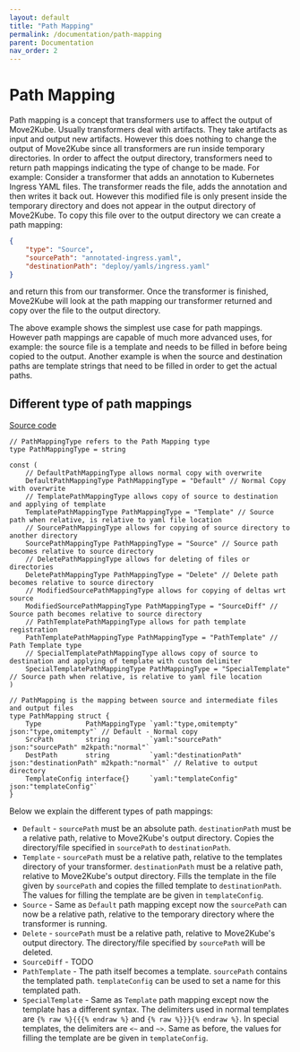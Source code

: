 ```yaml
---
layout: default
title: "Path Mapping"
permalink: /documentation/path-mapping
parent: Documentation
nav_order: 2
---
```


# Path Mapping

Path mapping is a concept that transformers use to affect the output of Move2Kube. Usually transformers deal with artifacts. They take artifacts as input and output new artifacts. However this does nothing to change the output of Move2Kube since all transformers are run inside temporary directories.
In order to affect the output directory, transformers need to return path mappings indicating the type of change to be made.
For example: Consider a transformer that adds an annotation to Kubernetes Ingress YAML files. The transformer reads the file, adds the annotation and then writes it back out. However this modified file is only present inside the temporary directory and does not appear in the output directory of Move2Kube. To copy this file over to the output directory we can create a path mapping:
```json
{
    "type": "Source",
    "sourcePath": "annotated-ingress.yaml",
    "destinationPath": "deploy/yamls/ingress.yaml"
}
```
and return this from our transformer. Once the transformer is finished, Move2Kube will look at the path mapping our transformer returned and copy over the file to the output directory.

The above example shows the simplest use case for path mappings. However path mappings are capable of much more advanced uses, for example: the source file is a template and needs to be filled in before being copied to the output. Another example is when the source and destination paths are template strings that need to be filled in order to get the actual paths.

## Different type of path mappings

[Source code](https://github.com/konveyor/move2kube/blob/dcf8793a889c0a8f9f4423e9e9ee3a95003c6bcc/types/transformer/pathmapping.go#L19-L45)

```golang
// PathMappingType refers to the Path Mapping type
type PathMappingType = string

const (
	// DefaultPathMappingType allows normal copy with overwrite
	DefaultPathMappingType PathMappingType = "Default" // Normal Copy with overwrite
	// TemplatePathMappingType allows copy of source to destination and applying of template
	TemplatePathMappingType PathMappingType = "Template" // Source path when relative, is relative to yaml file location
	// SourcePathMappingType allows for copying of source directory to another directory
	SourcePathMappingType PathMappingType = "Source" // Source path becomes relative to source directory
	// DeletePathMappingType allows for deleting of files or directories
	DeletePathMappingType PathMappingType = "Delete" // Delete path becomes relative to source directory
	// ModifiedSourcePathMappingType allows for copying of deltas wrt source
	ModifiedSourcePathMappingType PathMappingType = "SourceDiff" // Source path becomes relative to source directory
	// PathTemplatePathMappingType allows for path template registration
	PathTemplatePathMappingType PathMappingType = "PathTemplate" // Path Template type
	// SpecialTemplatePathMappingType allows copy of source to destination and applying of template with custom delimiter
	SpecialTemplatePathMappingType PathMappingType = "SpecialTemplate" // Source path when relative, is relative to yaml file location
)

// PathMapping is the mapping between source and intermediate files and output files
type PathMapping struct {
	Type           PathMappingType `yaml:"type,omitempty" json:"type,omitempty"` // Default - Normal copy
	SrcPath        string          `yaml:"sourcePath" json:"sourcePath" m2kpath:"normal"`
	DestPath       string          `yaml:"destinationPath" json:"destinationPath" m2kpath:"normal"` // Relative to output directory
	TemplateConfig interface{}     `yaml:"templateConfig" json:"templateConfig"`
}
```

Below we explain the different types of path mappings:

- `Default` - `sourcePath` must be an absolute path.
    `destinationPath` must be a relative path, relative to Move2Kube's output directory.
    Copies the directory/file specified in `sourcePath` to `destinationPath`.
- `Template` - `sourcePath` must be a relative path, relative to the templates directory of your transformer.
    `destinationPath` must be a relative path, relative to Move2Kube's output directory.
    Fills the template in the file given by `sourcePath` and copies the filled template to `destinationPath`.
    The values for filling the template are be given in `templateConfig`.
- `Source` - Same as `Default` path mapping except now the `sourcePath` can now be a relative path,
    relative to the temporary directory where the transformer is running.
- `Delete` - `sourcePath` must be a relative path, relative to Move2Kube's output directory. The directory/file specified by `sourcePath` will be deleted.
- `SourceDiff` - TODO
- `PathTemplate` - The path itself becomes a template. `sourcePath` contains the templated path. `templateConfig` can be used to set a name for this templated path.
- `SpecialTemplate` - Same as `Template` path mapping except now the template has a different syntax. The delimiters used in normal templates are `{% raw %}{{{% endraw %}` and `{% raw %}}}{% endraw %}`.
    In special templates, the delimiters are `<~` and `~>`. Same as before, the values for filling the template are be given in `templateConfig`.
